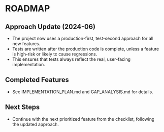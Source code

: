 # ROADMAP

## Approach Update (2024-06)

- The project now uses a production-first, test-second approach for all new features.
- Tests are written after the production code is complete, unless a feature is high-risk or likely to cause regressions.
- This ensures that tests always reflect the real, user-facing implementation.

## Completed Features
- See IMPLEMENTATION_PLAN.md and GAP_ANALYSIS.md for details.

## Next Steps
- Continue with the next prioritized feature from the checklist, following the updated approach.
